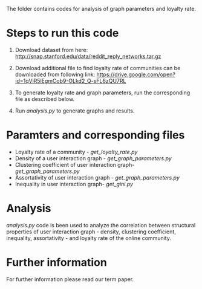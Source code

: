 The folder contains codes for analysis of graph parameters and loyalty rate.

# Steps to run this code

1. Download dataset from here: http://snap.stanford.edu/data/reddit_reply_networks.tar.gz

2. Download additional file to find loyalty rate of communities can be downloaded from following link: https://drive.google.com/open?id=1qViR5lEgmCob9-OLkd2_Q-sFL6zQU7RL

3. To generate loyalty rate and graph parameters, run the corresponding file as described below.

4. Run _analysis.py_ to generate graphs and results. 

# Paramters and corresponding files 
* Loyalty rate of a community - _get_loyalty_rate.py_
* Density of a user interaction graph - _get_graph_parameters.py_
* Clustering coefficient of user interaction graph- _get_graph_parameters.py_
* Assortativity of user interaction graph - _get_graph_parameters.py_
* Inequality in user interaction graph- _get_gini.py_

# Analysis
_analysis.py_ code is been used to analyze the correlation between structural properties of user interaction graph - density, clustering coefficient, inequality, assortativity - and loyalty rate of the online community.

# Further information
For further information please read our term paper.


